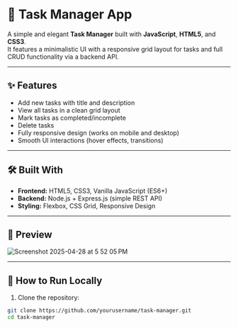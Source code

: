 # 📝 Task Manager App

A simple and elegant **Task Manager** built with **JavaScript**, **HTML5**, and **CSS3**.  
It features a minimalistic UI with a responsive grid layout for tasks and full CRUD functionality via a backend API.

---

## ✨ Features

- Add new tasks with title and description
- View all tasks in a clean grid layout
- Mark tasks as completed/incomplete
- Delete tasks
- Fully responsive design (works on mobile and desktop)
- Smooth UI interactions (hover effects, transitions)

---

## 🛠️ Built With

- **Frontend:** HTML5, CSS3, Vanilla JavaScript (ES6+)
- **Backend:** Node.js + Express.js (simple REST API)
- **Styling:** Flexbox, CSS Grid, Responsive Design

---

## 📸 Preview

![Screenshot 2025-04-28 at 5 52 05 PM](https://github.com/user-attachments/assets/44ffabf1-910e-4b55-9429-7f2798017f9a)


---

## 🚀 How to Run Locally

1. Clone the repository:

```bash
git clone https://github.com/yourusername/task-manager.git
cd task-manager



